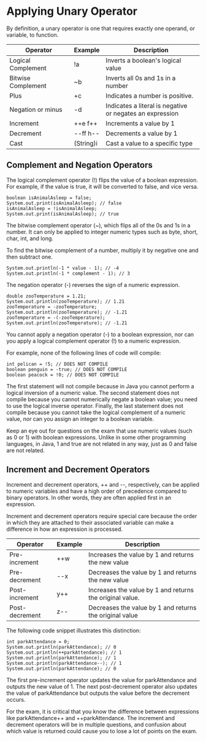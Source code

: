 # Applying Unary Operator

By definition, a unary operator is one that requires exactly one operand, or variable, to function.

| Operator              | Example        | Description                                                   |
|-----------------------|----------------|---------------------------------------------------------------|
| Logical Complement    | !a             | Inverts a boolean's logical value                             |
| Bitwise Complement    | ~b             | Inverts all 0s and 1s in a number                             |
| Plus                  | +c             | Indicates a number is positive.                               |
| Negation or minus     | -d             | Indicates a literal is negative<br/>or negates an expression  |
| Increment             | ++e f++        | Increments a value by 1                                       |
| Decrement             | --ff h--       | Decrements a value by 1                                       |
| Cast                  | (String)i      | Cast a value to a specific type                               |

## Complement and Negation Operators

The logical complement operator (!) flips the value of a boolean expression. For example, if the value is true, it will
be converted to false, and vice versa.

    boolean isAnimalAsleep = false; 
    System.out.print(isAnimalAsleep); // false 
    isAnimalAsleep = !isAnimalAsleep; 
    System.out.print(isAnimalAsleep); // true

The bitwise complement operator (~), which flips all of the 0s and 1s in a number. It can only be applied to integer
numeric types such as byte, short, char, int, and long.

To find the bitwise complement of a number, multiply it by negative one and then subtract one.

    System.out.println(-1 * value - 1); // -4
    System.out.println(-1 * complement - 1); // 3

The negation operator (-) reverses the sign of a numeric expression.

    double zooTemperature = 1.21;
    System.out.println(zooTemperature); // 1.21
    zooTemperature = -zooTemperature;
    System.out.println(zooTemperature); // -1.21
    zooTemperature = -(-zooTemperature);
    System.out.println(zooTemperature); // -1.21

You cannot apply a negation operator (-) to a boolean expression, nor can you apply a logical complement operator (!) to
a numeric expression.

For example, none of the following lines of code will compile:

    int pelican = !5; // DOES NOT COMPILE 
    boolean penguin = -true; // DOES NOT COMPILE 
    boolean peacock = !0; // DOES NOT COMPILE

The first statement will not compile because in Java you cannot perform a logical inversion of a numeric value. The
second statement does not compile because you cannot numerically negate a boolean value; you need to use the logical
inverse operator. Finally, the last statement does not compile because you cannot take the logical complement of a
numeric value, nor can you assign an integer to a boolean variable.

Keep an eye out for questions on the exam that use numeric values (such as 0 or 1) with boolean expressions. Unlike in
some other programming languages, in Java, 1 and true are not related in any way, just as 0 and false are not related.

## Increment and Decrement Operators

Increment and decrement operators, ++ and --, respectively, can be applied to numeric variables and have a high order
of precedence compared to binary operators. In other words, they are often applied first in an expression.

Increment and decrement operators require special care because the order in which they are attached to their associated
variable can make a difference in how an expression is processed.

| Operator         | Example | Description                                              |
|------------------|---------|----------------------------------------------------------|
| Pre-increment    | ++w     | Increases the value by 1 and returns the new value       |
| Pre-decrement    | --x     | Decreases the value by 1 and returns the new value       |
| Post-increment   | y++     | Increases the value by 1 and returns the original value. |
| Post-decrement   | z--     | Decreases the value by 1 and returns the original value  |

The following code snippet illustrates this distinction:

    int parkAttendance = 0; 
    System.out.println(parkAttendance); // 0 
    System.out.println(++parkAttendance); // 1
    System.out.println(parkAttendance); // 1 
    System.out.println(parkAttendance--); // 1 
    System.out.println(parkAttendance); // 0

The first pre-increment operator updates the value for parkAttendance and outputs the new value of 1. The next
post-decrement operator also updates the value of parkAttendance but outputs the value before the decrement occurs.

For the exam, it is critical that you know the difference between expressions like parkAttendance++ and
++parkAttendance. The increment and decrement operators will be in multiple questions, and confusion about which value
is returned could cause you to lose a lot of points on the exam.


